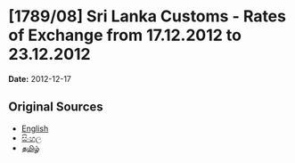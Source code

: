 # [1789/08] Sri Lanka Customs - Rates of Exchange from 17.12.2012 to 23.12.2012

**Date:** 2012-12-17

## Original Sources

- [English](https://documents.gov.lk/view/extra-gazettes/2012/12/1789-08_E.pdf)
- [සිංහල](https://documents.gov.lk/view/extra-gazettes/2012/12/1789-08_S.pdf)
- [தமிழ்](https://documents.gov.lk/view/extra-gazettes/2012/12/1789-08_T.pdf)
